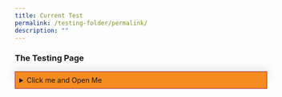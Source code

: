 ```yaml
---
title: Current Test
permalink: /testing-folder/permalink/
description: ""
---
```

<style>

summary:hover{
	cursor: pointer;
	color: white;
	}
	
summary {
	background-color: #F68B1F;
	padding:8px;
	margin-bottom: -20px;
  border: 1px solid #9F2943;
	}
	
details[open] {
		background-color: #f7dbbe;
		border-bottom: 1px solid #9F2943;
		border-left: 1px solid #9F2943;
		border-right: 1px solid #9F2943;
	}
	
details summary[open] {
		background-color: #F68B1F;
		border-left: none;
	}

details {
	box-shadow: 0px 0px 20px #d4d4d4;
	}

p {
	 text-align:left;
	 margin-left:0.75em;
	 margin-top: 10em;
	 
	}
</style>

<h3>The Testing Page</h3>

<details class="Accordian">
	<summary>Click me and Open Me</summary>
<p>Steward and advance public policy through research and training programmes, with emphasis on the areas of governance, public economics and social policy.</p>

</details>